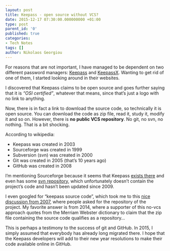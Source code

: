 ```yaml
---
layout: post
title: Keepass - open source without VCS?
date: 2015-12-17 07:30:00.000000000 +01:00
type: post
parent_id: '0'
published: true
categories:
- Tech Notes
tags: []
author: Nikolaos Georgiou
---
```


For reasons that are not important, I have managed to be dependent on two different password managers: <a href="http://keepass.info/">Keepass</a> and <a href="https://www.keepassx.org/">KeepassX</a>. Wanting to get rid of one of them, I started looking around in their websites.<!--more-->

I discovered that Keepass claims to be open source and goes further saying that it is <em>“OSI certified”</em>, whatever that means, since that’s just a logo with no link to anything.

Now, there is in fact a link to download the source code, so technically it is open source. You can download the code as zip file, read it, study it, modify it and so on. However, there is <strong>no public VCS repository</strong>. No git, no svn, no nothing. That is a bit shocking.

According to wikipedia:
<ul>
<li>Keepass was created in 2003</li>
<li>Sourceforge was created in 1999</li>
<li>Subversion (svn) was created in 2000</li>
<li>Git was created in 2005 (that’s 10 years ago)</li>
<li>GitHub was created in 2008</li>
</ul>

I’m mentioning Sourceforge because it seems that Keepass <a href="https://sourceforge.net/projects/keepass/">exists there</a> and even has some <a href="https://sourceforge.net/p/keepass/code/HEAD/tree/">svn repository</a>, which unfortunately doesn’t contain the project’s code and hasn’t been updated since 2009.

I even googled for “keepass source code”, which took me to this <a href="https://sourceforge.net/p/keepass/discussion/329220/thread/b0bb5457/">nice discussion from 2007</a>, where people asked for the repository of the project. My favorite answer is from 2014, where a supporter of this no-vcs approach quotes from the Merriam Webster dictionary to claim that the zip file containing the source code qualifies as a repository…

This is perhaps a testimony to the success of git and GitHub. In 2015, I simply assumed that everybody has already long migrated there. I hope that the Keepass developers will add to their new year resolutions to make their code available online in GitHub.
